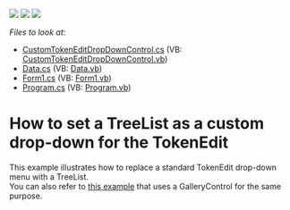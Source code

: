 <!-- default badges list -->
![](https://img.shields.io/endpoint?url=https://codecentral.devexpress.com/api/v1/VersionRange/128622240/14.2.3%2B)
[![](https://img.shields.io/badge/Open_in_DevExpress_Support_Center-FF7200?style=flat-square&logo=DevExpress&logoColor=white)](https://supportcenter.devexpress.com/ticket/details/T163562)
[![](https://img.shields.io/badge/📖_How_to_use_DevExpress_Examples-e9f6fc?style=flat-square)](https://docs.devexpress.com/GeneralInformation/403183)
<!-- default badges end -->
<!-- default file list -->
*Files to look at*:

* [CustomTokenEditDropDownControl.cs](./CS/TokenEditTest/CustomTokenEditDropDownControl.cs) (VB: [CustomTokenEditDropDownControl.vb](./VB/TokenEditTest/CustomTokenEditDropDownControl.vb))
* [Data.cs](./CS/TokenEditTest/Data.cs) (VB: [Data.vb](./VB/TokenEditTest/Data.vb))
* [Form1.cs](./CS/TokenEditTest/Form1.cs) (VB: [Form1.vb](./VB/TokenEditTest/Form1.vb))
* [Program.cs](./CS/TokenEditTest/Program.cs) (VB: [Program.vb](./VB/TokenEditTest/Program.vb))
<!-- default file list end -->
# How to set a TreeList as a custom drop-down for the TokenEdit


This example illustrates how to replace a standard TokenEdit drop-down menu with a TreeList.<br />You can also refer to <a href="https://www.devexpress.com/Support/Center/Example/Details/T163559">this example</a> that uses a GalleryControl for the same purpose.

<br/>


